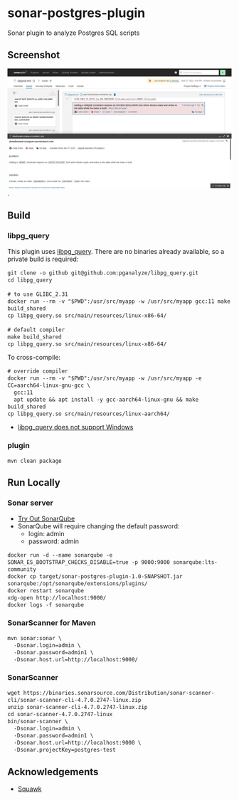 # sonar-postgres-plugin

Sonar plugin to analyze Postgres SQL scripts

## Screenshot

![issue example](screenshot.png).

## Build

### libpg_query

This plugin uses [libpg_query](https://github.com/pganalyze/libpg_query). There are no binaries already available, so a private build is required:

```shell
git clone -o github git@github.com:pganalyze/libpg_query.git
cd libpg_query

# to use GLIBC_2.31
docker run --rm -v "$PWD":/usr/src/myapp -w /usr/src/myapp gcc:11 make build_shared
cp libpg_query.so src/main/resources/linux-x86-64/

# default compiler
make build_shared
cp libpg_query.so src/main/resources/linux-x86-64/
```

To cross-compile:
```shell
# override compiler
docker run --rm -v "$PWD":/usr/src/myapp -w /usr/src/myapp -e CC=aarch64-linux-gnu-gcc \
  gcc:11 
  apt update && apt install -y gcc-aarch64-linux-gnu && make build_shared
cp libpg_query.so src/main/resources/linux-aarch64/
```

 - [libpg_query does not support Windows](https://github.com/pganalyze/libpg_query/issues/44)

### plugin

```shell
mvn clean package
```

## Run Locally

### Sonar server

 - [Try Out SonarQube](https://docs.sonarqube.org/latest/setup/get-started-2-minutes/)
 - SonarQube will require changing the default password:
   - login: admin
   - password: admin

```shell
docker run -d --name sonarqube -e SONAR_ES_BOOTSTRAP_CHECKS_DISABLE=true -p 9000:9000 sonarqube:lts-community
docker cp target/sonar-postgres-plugin-1.0-SNAPSHOT.jar sonarqube:/opt/sonarqube/extensions/plugins/
docker restart sonarqube
xdg-open http://localhost:9000/
docker logs -f sonarqube
```

### SonarScanner for Maven

```shell
mvn sonar:sonar \
  -Dsonar.login=admin \
  -Dsonar.password=admin1 \
  -Dsonar.host.url=http://localhost:9000/
```

### SonarScanner

```shell
wget https://binaries.sonarsource.com/Distribution/sonar-scanner-cli/sonar-scanner-cli-4.7.0.2747-linux.zip
unzip sonar-scanner-cli-4.7.0.2747-linux.zip
cd sonar-scanner-4.7.0.2747-linux
bin/sonar-scanner \
  -Dsonar.login=admin \
  -Dsonar.password=admin1 \
  -Dsonar.host.url=http://localhost:9000 \
  -Dsonar.projectKey=postgres-test
```

## Acknowledgements
 * [Squawk](https://squawkhq.com/)